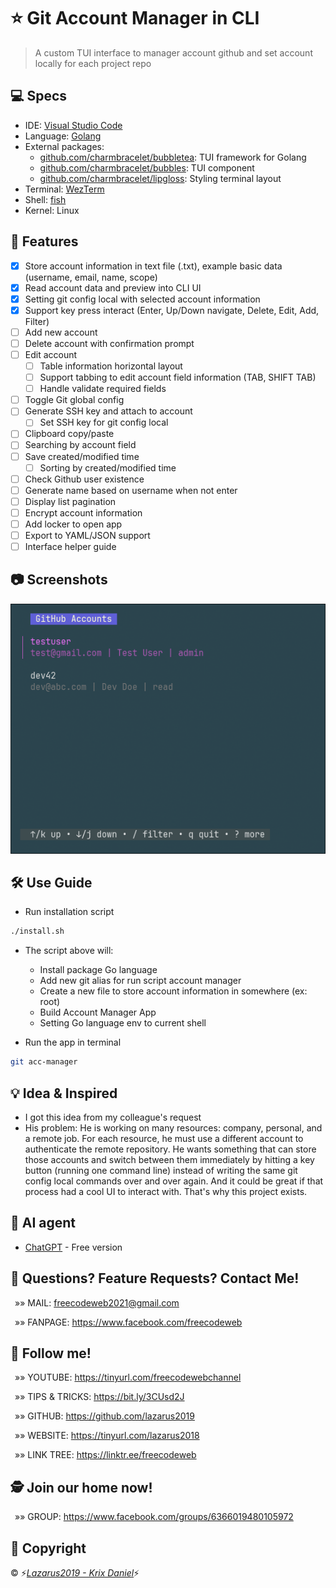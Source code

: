 # ⭐ Git Account Manager in CLI
> A custom TUI interface to manager account github and set account locally for each project repo

## 💻 Specs
- IDE: [Visual Studio Code](https://code.visualstudio.com/)
- Language: [Golang](https://go.dev/)
- External packages: 
    - [github.com/charmbracelet/bubbletea](https://github.com/charmbracelet/bubbletea): TUI framework for Golang
    - [github.com/charmbracelet/bubbles](https://github.com/charmbracelet/bubbles): TUI component
    - [github.com/charmbracelet/lipgloss](https://github.com/charmbracelet/lipgloss): Styling terminal layout
- Terminal: [WezTerm](https://wezterm.org/index.html)
- Shell: [fish](https://fishshell.com/)
- Kernel: Linux

## 🚀 Features

- [x] Store account information in text file (.txt), example basic data (username, email, name, scope)
- [x] Read account data and preview into CLI UI
- [x] Setting git config local with selected account information
- [x] Support key press interact (Enter, Up/Down navigate, Delete, Edit, Add, Filter)
- [ ] Add new account
- [ ] Delete account with confirmation prompt
- [ ] Edit account
  - [ ] Table information horizontal layout
  - [ ] Support tabbing to edit account field information (TAB, SHIFT TAB)
  - [ ] Handle validate required fields
- [ ] Toggle Git global config
- [ ] Generate SSH key and attach to account
  - [ ] Set SSH key for git config local
- [ ] Clipboard copy/paste
- [ ] Searching by account field
- [ ] Save created/modified time
  - [ ] Sorting by created/modified time
- [ ] Check Github user existence
- [ ] Generate name based on username when not enter
- [ ] Display list pagination
- [ ] Encrypt account information
- [ ] Add locker to open app
- [ ] Export to YAML/JSON support
- [ ] Interface helper guide

## 📷 Screenshots

![Basic UI Git Account Manager in terminal](./screenshots/1.png)

## 🛠️ Use Guide

- Run installation script
```bash
./install.sh
```

- The script above will:
  - Install package Go language
  - Add new git alias for run script account manager
  - Create a new file to store account information in somewhere (ex: root)
  - Build Account Manager App
  - Setting Go language env to current shell

- Run the app in terminal
```bash
git acc-manager
```

## 💡 Idea & Inspired
- I got this idea from my colleague's request
- His problem: He is working on many resources: company, personal, and a remote job. For each resource, he must use a different account to authenticate the remote repository. He wants something that can store those accounts and switch between them immediately by hitting a key button (running one command line) instead of writing the same git config local commands over and over again. And it could be great if that process had a cool UI to interact with. That's why this project exists.

## 🧠 AI agent
- [ChatGPT](https://chatgpt.com/) - Free version

## &#128140; Questions? Feature Requests? Contact Me!

<p>&ensp;&raquo;&raquo; MAIL: <a href="mailto:freecodeweb2021@gmail.comm">freecodeweb2021@gmail.com</a></p>
<p>&ensp;&raquo;&raquo; FANPAGE: <a href="https://www.facebook.com/freecodeweb">https://www.facebook.com/freecodeweb</a></p>

## &#128075; Follow me!

<p>&ensp;&raquo;&raquo; YOUTUBE: <a href="https://tinyurl.com/freecodewebchannel">https://tinyurl.com/freecodewebchannel</a></p>
<p>&ensp;&raquo;&raquo; TIPS & TRICKS: <a href="https://bit.ly/3CUsd2J">https://bit.ly/3CUsd2J</a></p>
<p>&ensp;&raquo;&raquo; GITHUB: <a href="https://github.com/lazarus2019">https://github.com/lazarus2019</a></p>
<p>&ensp;&raquo;&raquo; WEBSITE: <a href="https://tinyurl.com/lazarus2018">https://tinyurl.com/lazarus2018</a></p>
<p>&ensp;&raquo;&raquo; LINK TREE: <a href="https://linktr.ee/freecodeweb">https://linktr.ee/freecodeweb</a></p>
 
## &#128373; Join our home now!
<p>&ensp;&raquo;&raquo; GROUP: <a href="https://www.facebook.com/groups/6366019480105972">https://www.facebook.com/groups/6366019480105972</a></p>

## &#128204; Copyright

<p>&copy; &#9889;<a style="font-style: italic;" href="https://www.facebook.com/nts.nguyen.3701/">Lazarus2019 - Krix Daniel</a>&#9889;</p>

